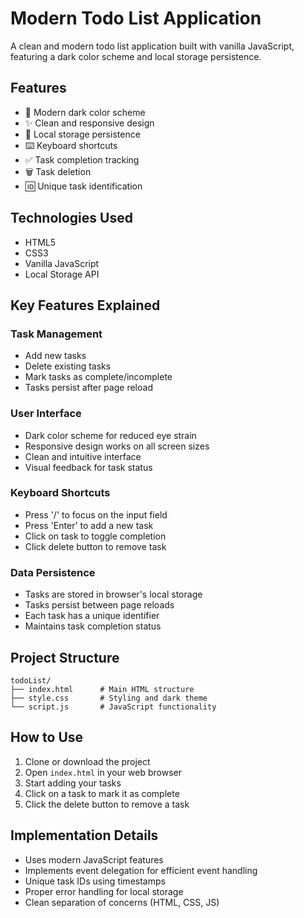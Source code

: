 # Modern Todo List Application

A clean and modern todo list application built with vanilla JavaScript, featuring a dark color scheme and local storage persistence.

## Features

- 🎨 Modern dark color scheme
- ✨ Clean and responsive design
- 💾 Local storage persistence
- ⌨️ Keyboard shortcuts
- ✅ Task completion tracking
- 🗑️ Task deletion
- 🆔 Unique task identification

## Technologies Used

- HTML5
- CSS3
- Vanilla JavaScript
- Local Storage API

## Key Features Explained

### Task Management

- Add new tasks
- Delete existing tasks
- Mark tasks as complete/incomplete
- Tasks persist after page reload

### User Interface

- Dark color scheme for reduced eye strain
- Responsive design works on all screen sizes
- Clean and intuitive interface
- Visual feedback for task status

### Keyboard Shortcuts

- Press '/' to focus on the input field
- Press 'Enter' to add a new task
- Click on task to toggle completion
- Click delete button to remove task

### Data Persistence

- Tasks are stored in browser's local storage
- Tasks persist between page reloads
- Each task has a unique identifier
- Maintains task completion status

## Project Structure

```
todoList/
├── index.html      # Main HTML structure
├── style.css       # Styling and dark theme
└── script.js       # JavaScript functionality
```

## How to Use

1. Clone or download the project
2. Open `index.html` in your web browser
3. Start adding your tasks
4. Click on a task to mark it as complete
5. Click the delete button to remove a task

## Implementation Details

- Uses modern JavaScript features
- Implements event delegation for efficient event handling
- Unique task IDs using timestamps
- Proper error handling for local storage
- Clean separation of concerns (HTML, CSS, JS)
